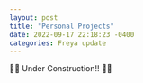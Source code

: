 ```yaml
---
layout: post
title: "Personal Projects"
date: 2022-09-17 22:18:23 -0400
categories: Freya update
---
```


🚧🚧 Under Construction!! 🚧🚧

<!-- **Every [Hackathon][hackathon-link] I've Been In**

{% highlight python %}
YHack hosted by Yale - April 2022
Placed: 3rd on University Track
TechStack: ReactNative and ExpoCli, Firebase, MapView, JS

Project Title: Huddle
Description: A mobile app offering centralization for discovering student-
run events, from parties, to school org meetings, to fundraisers, giveaways,
andmore. App could render title, time, date, and location of user-created
events in real-time, and had a working home navigator screen with filters
and pinpoints. Attempted to deploy the app on TestFlight.
{% endhighlight %}

{% highlight python %}
Prototypical hosted by GT - April 2022
TechStack: Cardboard and compostable materials. Equipment in makerspace.

Project Title: My Neighbor Coastoro
Description: A group of CS and ME majors come together in the invention
studio to create a cardboard, Totoro-themed drink holder.
{% endhighlight %}

{% highlight python %}
DigitalHealth.Rx Hackathon hosted by APhA - March 2022

Role: Student Leadership Team Member
Description: Developed an inaugural TechxHealthcare hackathon for the
American Pharmacists Association in 66 days with students from UPMC, VCU,
and UCLA. Secured sponsors Pfizer, Phox Health, Omnicell, Coalition for
Authorized Generics, and Google Cloud. Offered $8400 in prizes, and saw
about 60 participants total.
{% endhighlight %}

{% highlight python %}
DiamondHacks hosted by NC State - March 2022
Winner - Sustainability
TechStack: Django, Twilio, React Native, Javascript, CSS, GitHub

Project Title: FoodWise
Description: A mobile app that doubles as a meal planner and grocery list.
Provides a list of food items a user has, along with anticipated expiration
dates, suggested recipes to optimize items before expiry, and a grocery
list tracker.
{% endhighlight %}

{% highlight python %}
FemmeHacks.io hosted by UPenn - February 2022
Won: Best Beginner Hack
TechStack: HTML, JS, CSS

Project Title: PlantCare
Description: Inspired by DesktopGoose, this was a fun web application
created to remind hard-working folks to take a break, and to water your
plants! Plant care promotes social good by first emphasizing social
wellbeing, which fosters more productivity and general wellness.
Plant icons were hand drawn.
{% endhighlight %}

{% highlight python %}
TechTogether Seattle - December 2021
TechStack: HTML, JS, CSS

Project Title: Integrate
Description: An app built with themes of social justice, equity, and
travel in mind. The app promotes lesser known attractions in the Emerald
City, offering a custom-generated itinerary feature, while strongly encouraging
donations to good cause agencies. The app was primarily a prototype made
from Figma wireframes, along with basic functional frontend elements.
{% endhighlight %}

[hackathon-link]: https://devpost.com/nairfreya -->
